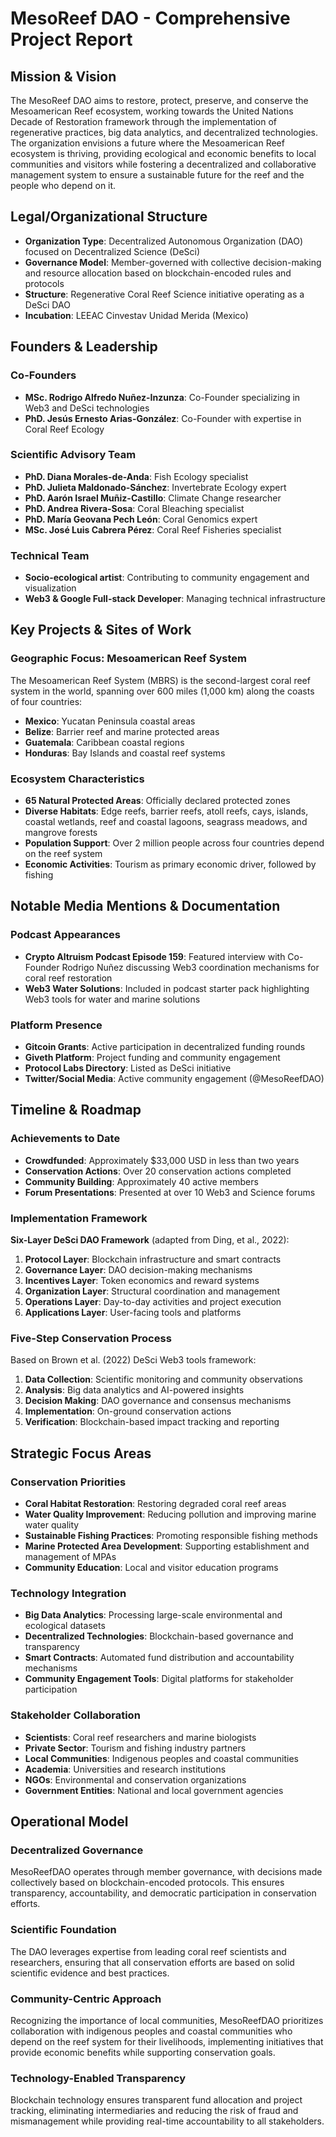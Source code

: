 # MesoReef DAO - Comprehensive Project Report

## Mission & Vision

The MesoReef DAO aims to restore, protect, preserve, and conserve the Mesoamerican Reef ecosystem, working towards the United Nations Decade of Restoration framework through the implementation of regenerative practices, big data analytics, and decentralized technologies. The organization envisions a future where the Mesoamerican Reef ecosystem is thriving, providing ecological and economic benefits to local communities and visitors while fostering a decentralized and collaborative management system to ensure a sustainable future for the reef and the people who depend on it.

## Legal/Organizational Structure

- **Organization Type**: Decentralized Autonomous Organization (DAO) focused on Decentralized Science (DeSci)
- **Governance Model**: Member-governed with collective decision-making and resource allocation based on blockchain-encoded rules and protocols
- **Structure**: Regenerative Coral Reef Science initiative operating as a DeSci DAO
- **Incubation**: LEEAC Cinvestav Unidad Merida (Mexico)

## Founders & Leadership

### Co-Founders
- **MSc. Rodrigo Alfredo Nuñez-Inzunza**: Co-Founder specializing in Web3 and DeSci technologies
- **PhD. Jesús Ernesto Arias-González**: Co-Founder with expertise in Coral Reef Ecology

### Scientific Advisory Team
- **PhD. Diana Morales-de-Anda**: Fish Ecology specialist
- **PhD. Julieta Maldonado-Sánchez**: Invertebrate Ecology expert
- **PhD. Aarón Israel Muñiz-Castillo**: Climate Change researcher
- **PhD. Andrea Rivera-Sosa**: Coral Bleaching specialist
- **PhD. María Geovana Pech León**: Coral Genomics expert
- **MSc. José Luis Cabrera Pérez**: Coral Reef Fisheries specialist

### Technical Team
- **Socio-ecological artist**: Contributing to community engagement and visualization
- **Web3 & Google Full-stack Developer**: Managing technical infrastructure

## Key Projects & Sites of Work

### Geographic Focus: Mesoamerican Reef System
The Mesoamerican Reef System (MBRS) is the second-largest coral reef system in the world, spanning over 600 miles (1,000 km) along the coasts of four countries:
- **Mexico**: Yucatan Peninsula coastal areas
- **Belize**: Barrier reef and marine protected areas
- **Guatemala**: Caribbean coastal regions
- **Honduras**: Bay Islands and coastal reef systems

### Ecosystem Characteristics
- **65 Natural Protected Areas**: Officially declared protected zones
- **Diverse Habitats**: Edge reefs, barrier reefs, atoll reefs, cays, islands, coastal wetlands, reef and coastal lagoons, seagrass meadows, and mangrove forests
- **Population Support**: Over 2 million people across four countries depend on the reef system
- **Economic Activities**: Tourism as primary economic driver, followed by fishing

## Notable Media Mentions & Documentation

### Podcast Appearances
- **Crypto Altruism Podcast Episode 159**: Featured interview with Co-Founder Rodrigo Nuñez discussing Web3 coordination mechanisms for coral reef restoration
- **Web3 Water Solutions**: Included in podcast starter pack highlighting Web3 tools for water and marine solutions

### Platform Presence
- **Gitcoin Grants**: Active participation in decentralized funding rounds
- **Giveth Platform**: Project funding and community engagement
- **Protocol Labs Directory**: Listed as DeSci initiative
- **Twitter/Social Media**: Active community engagement (@MesoReefDAO)

## Timeline & Roadmap

### Achievements to Date
- **Crowdfunded**: Approximately $33,000 USD in less than two years
- **Conservation Actions**: Over 20 conservation actions completed
- **Community Building**: Approximately 40 active members
- **Forum Presentations**: Presented at over 10 Web3 and Science forums

### Implementation Framework
**Six-Layer DeSci DAO Framework** (adapted from Ding, et al., 2022):
1. **Protocol Layer**: Blockchain infrastructure and smart contracts
2. **Governance Layer**: DAO decision-making mechanisms
3. **Incentives Layer**: Token economics and reward systems
4. **Organization Layer**: Structural coordination and management
5. **Operations Layer**: Day-to-day activities and project execution
6. **Applications Layer**: User-facing tools and platforms

### Five-Step Conservation Process
Based on Brown et al. (2022) DeSci Web3 tools framework:
1. **Data Collection**: Scientific monitoring and community observations
2. **Analysis**: Big data analytics and AI-powered insights
3. **Decision Making**: DAO governance and consensus mechanisms
4. **Implementation**: On-ground conservation actions
5. **Verification**: Blockchain-based impact tracking and reporting

## Strategic Focus Areas

### Conservation Priorities
- **Coral Habitat Restoration**: Restoring degraded coral reef areas
- **Water Quality Improvement**: Reducing pollution and improving marine water quality
- **Sustainable Fishing Practices**: Promoting responsible fishing methods
- **Marine Protected Area Development**: Supporting establishment and management of MPAs
- **Community Education**: Local and visitor education programs

### Technology Integration
- **Big Data Analytics**: Processing large-scale environmental and ecological datasets
- **Decentralized Technologies**: Blockchain-based governance and transparency
- **Smart Contracts**: Automated fund distribution and accountability mechanisms
- **Community Engagement Tools**: Digital platforms for stakeholder participation

### Stakeholder Collaboration
- **Scientists**: Coral reef researchers and marine biologists
- **Private Sector**: Tourism and fishing industry partners
- **Local Communities**: Indigenous peoples and coastal communities
- **Academia**: Universities and research institutions
- **NGOs**: Environmental and conservation organizations
- **Government Entities**: National and local government agencies

## Operational Model

### Decentralized Governance
MesoReefDAO operates through member governance, with decisions made collectively based on blockchain-encoded protocols. This ensures transparency, accountability, and democratic participation in conservation efforts.

### Scientific Foundation
The DAO leverages expertise from leading coral reef scientists and researchers, ensuring that all conservation efforts are based on solid scientific evidence and best practices.

### Community-Centric Approach
Recognizing the importance of local communities, MesoReefDAO prioritizes collaboration with indigenous peoples and coastal communities who depend on the reef system for their livelihoods, implementing initiatives that provide economic benefits while supporting conservation goals.

### Technology-Enabled Transparency
Blockchain technology ensures transparent fund allocation and project tracking, eliminating intermediaries and reducing the risk of fraud and mismanagement while providing real-time accountability to all stakeholders.
